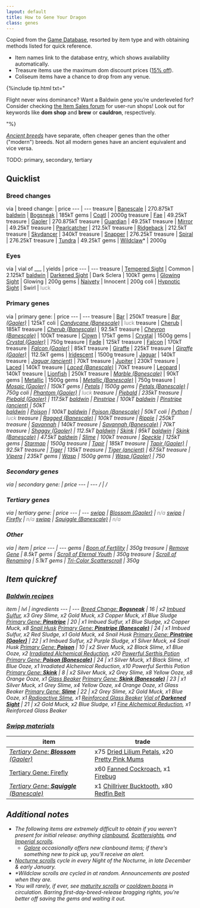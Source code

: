 ```yaml
---
layout: default
title: How to Gene Your Dragon
class: genes
---
```

Copied from the [Game Database](https://www1.flightrising.com/game-database/items/specialty), resorted by item type and with obtaining methods listed for quick reference.

- Item names link to the database entry, which shows availability automatically.
- Treasure items use the maximum dom discount prices ([15% off](https://www.wolframalpha.com/input/?i=normalPrice+-+%28normalPrice*0.15%29%3D)).
- Coliseum items have a chance to drop from any venue.

{%include tip.html txt="<p>Flight never wins dominance? Want a Baldwin gene you’re underleveled for? Consider checking <a href='https://www1.flightrising.com/forums/ibaz'>the Item Sales forum</a> for user-run shops! Look out for keywords like <b>dom shop</b> and <strong>brew</strong> or <b>cauldron</b>, respectively.</p>"%}

<i>[Ancient breeds](https://www1.flightrising.com/forums/ann/2666061)</i> have separate, often cheaper genes than the other ("modern") breeds. Not all modern genes have an ancient equivalent and vice versa.

TODO: primary, secondary, tertiary

## Quicklist

### Breed changes

via | <span class="redundant">breed change:</span> | price
--- | ---
treasure | [Banescale](https://www1.flightrising.com/game-database/item/32411) | 270.875kT
[baldwin]({{site.url}}/resources/genes#baldwin-recipes) | [Bogsneak](https://www1.flightrising.com/game-database/item/19565) | 185kT
gems | [Coatl](https://www1.flightrising.com/game-database/item/2424) | 2000g
treasure | [Fae](https://www1.flightrising.com/game-database/item/555) | 49.25kT
treasure | [Gaoler](https://www1.flightrising.com/game-database/item/30148) | 270.875kT
treasure | [Guardian](https://www1.flightrising.com/game-database/item/556) | 49.25kT
treasure | [Mirror](https://www1.flightrising.com/game-database/item/557) | 49.25kT
treasure | [Pearlcatcher](https://www1.flightrising.com/game-database/item/558) | 212.5kT
treasure | [Ridgeback](https://www1.flightrising.com/game-database/item/559) | 212.5kT
treasure | [Skydancer](https://www1.flightrising.com/game-database/item/1583) | 340kT
treasure | [Snapper](https://www1.flightrising.com/game-database/item/719) | 276.25kT
treasure | [Spiral](https://www1.flightrising.com/game-database/item/560) | 276.25kT
treasure | [Tundra](https://www1.flightrising.com/game-database/item/561) | 49.25kT
gems | [Wildclaw](https://www1.flightrising.com/game-database/item/717)\* | 2000g

### Eyes

via | vial of ___ | yields | price
--- | ---
treasure | [Tempered Sight](https://www1.flightrising.com/game-database/item/26849) | Common | 2.125kT
[baldwin]({{site.url}}/resources/genes#baldwin-recipes) | [Darkened Sight](https://www1.flightrising.com/game-database/item/28069) | Dark Sclera | 100kT
gems | [Glowing Sight](https://www1.flightrising.com/game-database/item/26775) | Glowing | 200g
gems | [Naivety](https://www1.flightrising.com/game-database/item/31794) | Innocent | 200g
coli | [Hypnotic Sight](https://www1.flightrising.com/game-database/item/29585) | Swirl | <span style="opacity:.5">luck</span>

### Primary genes

via | <span class="redundant">primary gene:</span> | price
--- | ---
treasure | [Bar](https://www1.flightrising.com/game-database/item/6018) | 250kT
treasure | <i>[Bar (Gaoler)](https://www1.flightrising.com/game-database/item/30159)</i> | 125kT
coli | <i>[Candycane (Banescale)](https://www1.flightrising.com/game-database/item/32535)</i> | <span style="opacity:.5">luck</span>
treasure | [Cherub](https://www1.flightrising.com/game-database/item/13573) | 185kT
treasure | <i>[Cherub (Banescale)](https://www1.flightrising.com/game-database/item/32523)</i> | 92.5kT
treasure | <i>[Chevron (Banescale)](https://www1.flightrising.com/game-database/item/32534)</i> | 100kT
treasure | [Clown](https://www1.flightrising.com/game-database/item/714) | 175kT
gems | [Crystal](https://www1.flightrising.com/game-database/item/6603) | 1500g
gems | <i>[Crystal (Gaoler)](https://www1.flightrising.com/game-database/item/30287)</i> | 750g
treasure | [Fade](https://www1.flightrising.com/game-database/item/32412) | 125kT
treasure | [Falcon](https://www1.flightrising.com/game-database/item/19566) | 170kT
treasure | <i>[Falcon (Gaoler)](https://www1.flightrising.com/game-database/item/30161)</i> | 85kT
treasure | [Giraffe](https://www1.flightrising.com/game-database/item/16718) | 225kT
treasure | <i>[Giraffe (Gaoler)](https://www1.flightrising.com/game-database/item/30143)</i> | 112.5kT
gems | [Iridescent](https://www1.flightrising.com/game-database/item/562) | 1500g
treasure | [Jaguar](https://www1.flightrising.com/game-database/item/23238) | 140kT
treasure | <i>[Jaguar (ancient)](https://www1.flightrising.com/game-database/items/specialty?name=jaguar+%28)</i> | 70kT
treasure | [Jupiter](https://www1.flightrising.com/game-database/item/18585) | 230kT
treasure | [Laced](https://www1.flightrising.com/game-database/item/29722) | 140kT
treasure | <i>[Laced (Banescale)](https://www1.flightrising.com/game-database/item/32528)</i> | 70kT
treasure | [Leopard](https://www1.flightrising.com/game-database/item/31362) | 140kT
treasure | [Lionfish](https://www1.flightrising.com/game-database/item/28068) | 250kT
treasure | <i>[Marble (Banescale)](https://www1.flightrising.com/game-database/item/32527)</i> | 90kT
gems | [Metallic](https://www1.flightrising.com/game-database/item/19567) | 1500g
gems | <i>[Metallic (Banescale)](https://www1.flightrising.com/game-database/item/32529)</i> | 750g
treasure | <i>[Mosaic (Gaoler)](https://www1.flightrising.com/game-database/item/30281) | 150kT
gems | [Petals](https://www1.flightrising.com/game-database/item/17365) | 1500g
gems | <i>[Petals (Banescale)](https://www1.flightrising.com/game-database/item/32531)</i> | 750g
coli | <i>[Phantom (Gaoler)](https://www1.flightrising.com/game-database/item/30290)</i> | <span style="opacity:.5">luck</span>
treasure | [Piebald](https://www1.flightrising.com/game-database/item/12273) | 235kT
treasure | <i>[Piebald (Gaoler)](https://www1.flightrising.com/game-database/item/30164)</i> | 117.5kT
[baldwin]({{site.url}}/resources/genes#baldwin-recipes) | [Pinstripe](https://www1.flightrising.com/game-database/item/25467) | 100kT
[baldwin]({{site.url}}/resources/genes#baldwin-recipes) | <i>[Pinstripe (ancient)](https://www1.flightrising.com/game-database/items/specialty?name=pinstripe+%28)</i> | 50kT  
[baldwin]({{site.url}}/resources/genes#baldwin-recipes) | [Poison](https://www1.flightrising.com/game-database/item/14098) | 100kT
[baldwin]({{site.url}}/resources/genes#baldwin-recipes) | <i>[Poison (Banescale)](https://www1.flightrising.com/game-database/item/32533)</i> | 50kT
coli | [Python](https://www1.flightrising.com/game-database/item/26375) | <span style="opacity:.5">luck</span>
treasure | <i>[Ragged (Banescale)](https://www1.flightrising.com/game-database/item/32536)</i> | 100kT
treasure | [Ripple](https://www1.flightrising.com/game-database/item/3499) | 250kT
treasure | [Savannah](https://www1.flightrising.com/game-database/item/20109) | 140kT
treasure | <i>[Savannah (Banescale)](https://www1.flightrising.com/game-database/item/32530)</i> | 70kT
treasure | <i>[Shaggy (Gaoler)](https://www1.flightrising.com/game-database/item/30157)</i> | 112.5kT
[baldwin]({{site.url}}/resources/genes#baldwin-recipes) | [Skink](https://www1.flightrising.com/game-database/item/19142) | 95kT
[baldwin]({{site.url}}/resources/genes#baldwin-recipes) | <i>[Skink (Banescale)](https://www1.flightrising.com/game-database/item/32532)</i> | 47.5kT
[baldwin]({{site.url}}/resources/genes#baldwin-recipes) | [Slime](https://www1.flightrising.com/game-database/item/31638) | 100kT
treasure | [Speckle](https://www1.flightrising.com/game-database/item/833) | 125kT
gems | [Starmap](https://www1.flightrising.com/game-database/item/26607) | 1500g
treasure | [Tapir](https://www1.flightrising.com/game-database/item/24608) | 185kT
treasure | <i>[Tapir (Gaoler)](https://www1.flightrising.com/game-database/item/30216)</i> | 92.5kT
treasure | [Tiger](https://www1.flightrising.com/game-database/item/563) | 135kT
treasure | <i>[Tiger (ancient)](https://www1.flightrising.com/game-database/items/specialty?name=tiger+%28) | 67.5kT
treasure | [Vipera](https://www1.flightrising.com/game-database/item/9558) | 235kT
gems | [Wasp](https://www1.flightrising.com/game-database/item/24312) | 1500g
gems | <i>[Wasp (Gaoler)](https://www1.flightrising.com/game-database/item/30146)</i> | 750

### Secondary genes

via | <span class="redundant">secondary gene:</span> | price
--- | ---
/ | /

### Tertiary genes

via | <span class="redundant">tertiary gene:</span> | price
--- | ---
[swipp]({{site.url}}/resources/genes#swipp-materials) | <i>[Blossom (Gaoler)](https://www1.flightrising.com/game-database/item/30955)</i> | <span style="opacity:.5">n/a</span>
[swipp]({{site.url}}/resources/genes#swipp-materials) | [Firefly](https://www1.flightrising.com/game-database/item/26606) | <span style="opacity:.5">n/a</span>
[swipp]({{site.url}}/resources/genes#swipp-materials) | <i>[Squiggle (Banescale)](https://www1.flightrising.com/game-database/item/32554)</i> | <span style="opacity:.5">n/a</span>

### Other

via | item | price
--- | ---
gems | [Boon of Fertility](https://www1.flightrising.com/game-database/item/745) | 350g
treasure | [Remove Gene](https://www1.flightrising.com/game-database/items/specialty?name=remove+gene) | 8.5kT
gems | [Scroll of Eternal Youth](https://www1.flightrising.com/game-database/item/572) | 350g
treasure | [Scroll of Renaming](https://www1.flightrising.com/game-database/item/570) | 5.1kT
gems | [Tri-Color Scatterscroll](https://www1.flightrising.com/game-database/item/1566) | 350g

## Item quickref

### [Baldwin recipes](https://www1.flightrising.com/trading/baldwin/create)

item | lvl | ingredients
--- | ---
[Breed Change: <b>Bogsneak</b>](https://www1.flightrising.com/game-database/item/19565) | 16 | x2 [Imbued Sulfur](https://www1.flightrising.com/game-database/item/19446), x3 Grey Slime, x2 Gold Muck, x3 Copper Muck, x1 Blue Sludge
[Primary Gene: <b>Pinstripe</b>](https://www1.flightrising.com/game-database/item/25467) | 20 | x1 Imbued Sulfur, x1 Blue Sludge, x2 Copper Muck, x8 [Snail Husk](https://www1.flightrising.com/game-database/item/25316)
<i>[Primary Gene: <b>Pinstripe (Banescale)</b>](https://www1.flightrising.com/game-database/item/32525)</i> | 24 | x1 Imbued Sulfur, x2 Red Sludge, x1 Gold Muck, x4 Snail Husk
<i>[Primary Gene: <b>Pinstripe (Gaoler)</b>](https://www1.flightrising.com/game-database/item/30166)</i> | 22 | x1 Imbued Sulfur, x2 Purple Sludge, x1 Silver Muck, x4 Snail Husk
[Primary Gene: <b>Poison</b>](https://www1.flightrising.com/game-database/item/14098) | 10 | x2 Siver Muck, x2 Black Slime, x1 Blue Ooze, x2 [Irradiated Alchemical Reduction](https://www1.flightrising.com/game-database/item/13084), x20 [Powerful Serthis Potion](https://www1.flightrising.com/game-database/item/6350)
<i>[Primary Gene: <b>Poison (Banescale)</b>](https://www1.flightrising.com/game-database/item/32533)</i> | 24 | x1 Silver Muck, x1 Black Slime, x1 Blue Ooze, x1 Irradiated Alchemical Reduction, x10 Powerful Serthis Potion
[Primary Gene: <b>Skink</b>](https://www1.flightrising.com/game-database/item/19142) | 8 | x2 Silver Muck, x2 Grey Slime, x8 Yellow Ooze, x8 Orange Ooze, x1 [Glass Beaker](https://www1.flightrising.com/game-database/item/10868)
<i>[Primary Gene: <b>Skink (Banescale)</b>](https://www1.flightrising.com/game-database/item/32532)</i> | 23 | x1 Silver Muck, x1 Grey Slime, x4 Yellow Ooze, x4 Orange Ooze, x1 Glass Beaker
[Primary Gene: <b>Slime</b>](https://www1.flightrising.com/game-database/item/31638) | 22 | x2 Grey Slime, x2 Gold Muck, x1 Blue Ooze, x1 [Radioactive Slime](https://www1.flightrising.com/game-database/item/638), x1 [Reinforced Glass Beaker](https://www1.flightrising.com/game-database/item/19444)
[Vial of <b>Darkened Sight</b>](https://www1.flightrising.com/game-database/item/28069) | 21 | x2 Gold Muck, x2 Blue Sludge, x1 [Fine Alchemical Reduction](https://www1.flightrising.com/game-database/item/19445), x1 Reinforced Glass Beaker

### [Swipp materials](https://www1.flightrising.com/trading/swipp/catalog)

item | trade
--- | ---
<i>[Tertiary Gene: <b>Blossom</b> (Gaoler)](https://www1.flightrising.com/game-database/item/30955)</i> | x75 [Dried Lilium Petals](https://www1.flightrising.com/game-database/item/23808), x20 [Pretty Pink Mums](https://www1.flightrising.com/game-database/item/25280)
[Tertiary Gene: Firefly](https://www1.flightrising.com/game-database/item/26606) | x60 [Fanned Cockroach](https://www1.flightrising.com/game-database/item/25773), x1 [Firebug](https://www1.flightrising.com/game-database/item/26127)
<i>[Tertiary Gene: <b>Squiggle</b> (Banescale)](https://www1.flightrising.com/game-database/item/32554)</i> | x1 [Chillriver Bucktooth](https://www1.flightrising.com/game-database/item/28572), x80 [Redfin Belt](https://www1.flightrising.com/game-database/item/32310)

## Additional notes

- The following items are *extremely difficult* to obtain if you weren't present for initial release: anything [clanbound](https://www1.flightrising.com/forums/help/2688565), [Scattersights](https://www1.flightrising.com/forums/ann/2452352), and [Imperial scrolls](https://www.kickstarter.com/projects/stormlightworkshop/flight-rising-0).
	- [Galore](https://www1.flightrising.com/trading/gift) occasionally offers new clanbound items; if there's something new to pick up, you'll receive an alert.
- [Nocturne scrolls](https://www1.flightrising.com/game-database/item/7692) cycle in every Night of the Nocturne, in late December & early January.
- \*Wildclaw scrolls are cycled in at random. Announcements are posted when they are.
- You will rarely, if ever, see [maturity scrolls](https://www1.flightrising.com/game-database/item/573) or [cooldown boons](https://www1.flightrising.com/game-database/item/26086) in circulation. Barring first-day-breed-release bragging rights, you're better off saving the gems and waiting it out.